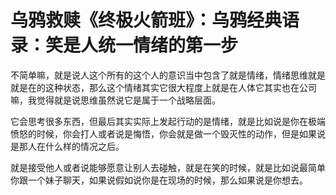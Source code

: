 # 乌鸦救赎《终极火箭班》：乌鸦经典语录：笑是人统一情绪的第一步

不简单嘛，就是说人这个所有的这个人的意识当中包含了就是情绪，情绪思维就是就是在的这种状态，那么这个情绪其实它很大程度上就是在人体它其实也在公司嘛，我觉得就是说思维虽然说它是属于一个战略层面。

它会思考很多东西，但最后其实实际上发起行动的是情绪，就是比如说是你在极端愤怒的时候，你会打人或者说是悔悟，你会就是做一个毁灭性的动作，但是如果说是那人在什么样的情况之后。

就是接受他人或者说能够愿意让别人去碰触，就是在笑的时候，就是比如说最简单你跟一个妹子聊天，如果说假如说你是在现场的时候，那么如果说是你想去。

